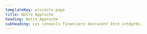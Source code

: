 ```yaml
---
templateKey: projects-page
title: Notre Approche
heading: Notre Approche
subheading: Les conseils financiers devraient être intégrés.
---
```

